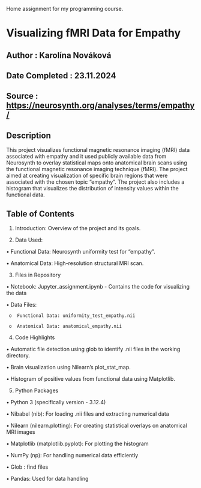 Home assignment for my programming course.

# Visualizing fMRI Data for Empathy

## Author : Karolína Nováková
## Date Completed : 23.11.2024

## Source : https://neurosynth.org/analyses/terms/empathy/

## Description
This project visualizes functional magnetic resonance imaging (fMRI) data associated with empathy and it used publicly available data from Neurosynth to overlay statistical maps onto anatomical brain scans using the functional magnetic resonance imaging technique (fMRI). The project aimed at creating visualization of specific brain regions that were associated with the chosen topic “empathy”. The project also includes a histogram that visualizes the distribution of intensity values within the functional data.

## Table of Contents
1.	Introduction: Overview of the project and its goals.
   
2.	Data Used: 


•  Functional Data: Neurosynth uniformity test for “empathy”.

•  Anatomical Data: High-resolution structural MRI scan.


3.	Files in Repository
   
   
•	Notebook: Jupyter_assignment.ipynb - Contains the code for visualizing the data

•	Data Files:


     o	Functional Data: uniformity_test_empathy.nii

     o	Anatomical Data: anatomical_empathy.nii


4.	Code Highlights
   
   
•	Automatic file detection using glob to identify .nii files in the working directory.

•	Brain visualization using Nilearn’s plot_stat_map.

•	Histogram of positive values from functional data using Matplotlib.


5.	Python Packages
   
   
•	Python 3 (specifically version - 3.12.4)

•	Nibabel (nib): For loading .nii files and extracting numerical data

•	Nilearn (nilearn.plotting): For creating statistical overlays on anatomical MRI images

•	Matplotlib (matplotlib.pyplot): For plotting the histogram

•	NumPy (np): For handling numerical data efficiently

•	Glob : find files 

•	Pandas: Used for data handling
